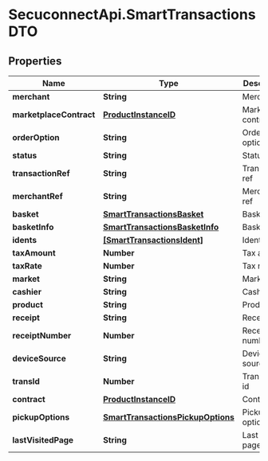 # SecuconnectApi.SmartTransactionsDTO

## Properties
Name | Type | Description | Notes
------------ | ------------- | ------------- | -------------
**merchant** | **String** | Merchant | [optional] 
**marketplaceContract** | [**ProductInstanceID**](ProductInstanceID.md) | Marketplace contract | [optional] 
**orderOption** | **String** | Order option | [optional] 
**status** | **String** | Status | [optional] 
**transactionRef** | **String** | Transaction ref | [optional] 
**merchantRef** | **String** | Merchant ref | [optional] 
**basket** | [**SmartTransactionsBasket**](SmartTransactionsBasket.md) | Basket | [optional] 
**basketInfo** | [**SmartTransactionsBasketInfo**](SmartTransactionsBasketInfo.md) | Basket info | [optional] 
**idents** | [**[SmartTransactionsIdent]**](SmartTransactionsIdent.md) | Idents | [optional] 
**taxAmount** | **Number** | Tax amount | [optional] 
**taxRate** | **Number** | Tax rate | [optional] 
**market** | **String** | Market | [optional] 
**cashier** | **String** | Cashier | [optional] 
**product** | **String** | Product | [optional] 
**receipt** | **String** | Receipt | [optional] 
**receiptNumber** | **Number** | Receipt number | [optional] 
**deviceSource** | **String** | Device source | [optional] 
**transId** | **Number** | Transaction id | [optional] 
**contract** | [**ProductInstanceID**](ProductInstanceID.md) | Contract | [optional] 
**pickupOptions** | [**SmartTransactionsPickupOptions**](SmartTransactionsPickupOptions.md) | Pickup options | [optional] 
**lastVisitedPage** | **String** | Last visited page | [optional] 


